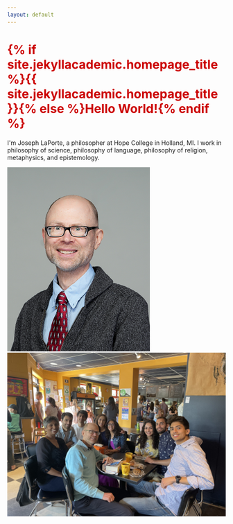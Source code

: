 ```yaml
---
layout: default
---
```


<h1 style="color: #cc0000;">{% if site.jekyllacademic.homepage_title %}{{ site.jekyllacademic.homepage_title }}{% else %}Hello World!{% endif %}</h1> 

I'm Joseph LaPorte, a philosopher at Hope College in Holland, MI. I work in philosophy of science, philosophy of language, philosophy of religion, metaphysics, and epistemology.

<img src="/assets/images/JosephLaporte.jpg" alt="A photo of me" height="425">
<img src="/assets/images/family.jpg" alt="A photo of myself with family" wih="425">
